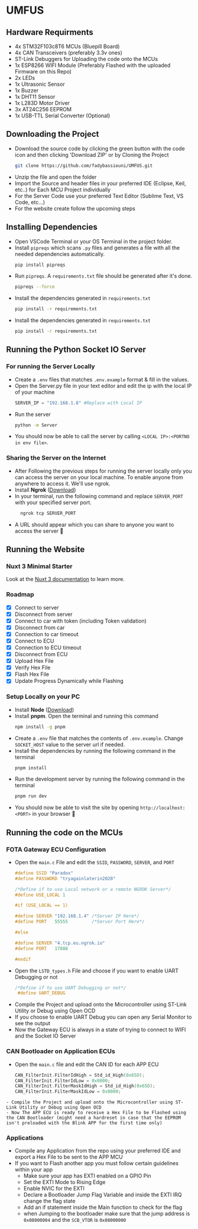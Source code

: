 # UMFUS

## Hardware Requirments
 - 4x STM32F103c8T6 MCUs (Bluepill Board)
 - 4x CAN Transceivers (preferably 3.3v ones)
 - ST-Link Debuggers for Uploading the code onto the MCUs
 - 1x ESP8266 WIFI Module (Preferably Flashed with the uploaded Firmware on this Repo)
 - 2x LEDs
 - 1x Ultrasonic Sensor
 - 1x Buzzer
 - 1x DHT11 Sensor
 - 1x L283D Motor Driver
 - 3x AT24C256 EEPROM
 - 1x USB-TTL Serial Converter (Optional)

## Downloading the Project


- Download the source code by clicking the green button with the code icon and then clicking 'Download ZIP' or by Cloning the Project 
     ```bash
    git clone https://github.com/fadybassiouni/UMFUS.git
     ```
- Unzip the file and open the folder
- Import the Source and header files in your preferred IDE (Eclipse, Keil, etc..) for Each MCU Project individually
- For the Server Code use your preferred Text Editor (Sublime Text, VS Code, etc...)
- For the website create follow the upcoming steps

## Installing Dependencies

- Open VSCode Terminal or your OS Terminal in the project folder.
- Install `pipreqs` which scans `.py` files and generates a file with all the needed dependencies automatically.
  ```bash
  pip install pipreqs
  ```
- Run `pipreqs`. A `requirements.txt` file should be generated after it's done.
  ```bash
  pipreqs --force
  ```
- Install the dependencies generated in `requirements.txt`
  ```bash
  pip install -r requirements.txt
  ```
- Install the dependencies generated in `requirements.txt`
  ```bash
  pip install -r requirements.txt
  ```
  
## Running the Python Socket IO Server

### For running the Server Locally
- Create a `.env` files that matches `.env.example` format & fill in the values.
- Open the Server.py file in your text editor and edit the ip with the local IP of your machine
  ```python
  SERVER_IP = "192.168.1.8" #Replace with Local IP
  ```
- Run the server
  ```bash
  python -m Server
  ```
- You should now be able to call the server by calling `<LOCAL IP>:<PORTNO in env file>`.

### Sharing the Server on the Internet

- After Following the previous steps for running the server locally only you can access the server on your local machine. To enable anyone from anywhere to access it. We'll use ngrok.
- Install **Ngrok** ([Download](https://ngrok.com/download))
- In your terminal, run the following command and replace `SERVER_PORT` with your specified server port.
  ```bash
    ngrok tcp SERVER_PORT
  ```
- A URL should appear which you can share to anyone you want to access the server 🚀
## Running the Website

### Nuxt 3 Minimal Starter
Look at the [Nuxt 3 documentation](https://nuxt.com/docs/getting-started/introduction) to learn more.

### Roadmap

- [x] Connect to server
- [x] Disconnect from server
- [x] Connect to car with token (including Token validation)
- [x] Disconnect from car
- [x] Connection to car timeout
- [x] Connect to ECU
- [x] Connection to ECU timeout
- [x] Disconnect from ECU
- [x] Upload Hex File
- [x] Verify Hex File
- [x] Flash Hex File
- [x] Update Progress Dynamically while Flashing

### Setup Locally on your PC

- Install **Node** ([Download](https://nodejs.org/dist/v18.18.0/node-v18.18.0-x64.msi))
- Install **pnpm**. Open the terminal and running this command
  ```bash
  npm install -g pnpm
  ```
- Create a `.env` file that matches the contents of `.env.example`. Change `SOCKET_HOST` value to the server url if needed.
- Install the dependencies by running the following command in the terminal
  ```bash
  pnpm install
  ```
- Run the development server by running the following command in the terminal
  ```bash
  pnpm run dev
  ```
- You should now be able to visit the site by opening `http://localhost:<PORT>` in your browser 🚀

## Running the code on the MCUs

### FOTA Gateway ECU Configuration

 - Open the `main.c` File and edit the `SSID`, `PASSWORD`, `SERVER`, and `PORT`
      ```C
      #define SSID "Paradox"
      #define PASSWORD "tryagainlaterin2020"
    
      /*Define if to use Local network or a remote NGROK Server*/
      #define USE_LOCAL 1
    
      #if (USE_LOCAL == 1)
    
      #define SERVER "192.168.1.4" /*Server IP Here*/
      #define PORT   55555         /*Server Port Here*/
    
      #else
    
      #define SERVER "4.tcp.eu.ngrok.io"
      #define PORT   17888
    
      #endif
      ```
  - Open the `LSTD_types.h` File and choose if you want to enable UART Debugging or not
       ```C
       /*Define if to use UART Debugging or not*/
        #define UART_DEBUG
       ```
   - Compile the Project and upload onto the Microcontroller using ST-Link Utility or Debug using Open OCD
   - If you choose to enable UART Debug you can open any Serial Monitor to see the output
   - Now the Gateway ECU is always in a state of trying to connect to WIFI and the Socket IO Server

### CAN Bootloader on Application ECUs
   - Open the `main.c` file and edit the CAN ID for each APP ECU
        ```C
        CAN_FilterInit.FilterIdHigh = Std_id_High(0x65D);
    	CAN_FilterInit.FilterIdLow = 0x0000;
    	CAN_FilterInit.FilterMaskIdHigh = Std_id_High(0x65D);
    	CAN_FilterInit.FilterMaskIdLow = 0x0000;
    	```
    - Compile the Project and upload onto the Microcontroller using ST-Link Utility or Debug using Open OCD
    - Now The APP ECU is ready to receive a Hex File to be Flashed using the CAN Bootloader (might need a hardreset in case that the EEPROM isn't preloaded with the Blink APP for the first time only)

### Applications
  - Compile any Application from the repo using your preferred IDE and export a Hex File to be sent to the APP MCU
  - If you want to Flash another app you must follow certain guidelines within your app
    - Make sure your app has EXTI enabled on a GPIO Pin
    - Set the EXTI Mode to Rising Edge
    - Enable NVIC for the EXTI
    - Declare a Bootloader Jump Flag Variable and inside the EXTI IRQ change the flag state
    - Add an if statement inside the Main function to check for the flag
    - when Jumping to the bootloader make sure that the jump address is `0x08000004` and the `SCB_VTOR` is `0x08000000`
